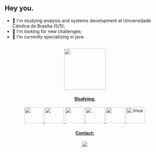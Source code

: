 ## Hey you.
- 👋 I'm studying analysis and systems development at Universidade Cátolica de Brasília (5/5);
- 👀 I'm looking for new challenges;
- 🌱 I’m currently specializing in java.
<header
<div>
  <a href="https://github.com/SaintArthurG">    
    
</div>

  ##
  
  <img height="130cm" src="https://github-readme-stats.vercel.app/api/top-langs/?username=saintarthurg&layout=compact&langs_count=16&theme=blue-green"/> 
  <h4>Studying:</h4>
  <div style="display: inline_block">   
  <img height="50" width="60" src="https://cdn.jsdelivr.net/gh/devicons/devicon@latest/icons/java/java-original-wordmark.svg" />           
  <img height="50" width="60" src="https://cdn.jsdelivr.net/gh/devicons/devicon@latest/icons/spring/spring-original-wordmark.svg" />     
  <img height="50" width="60" src="https://cdn.jsdelivr.net/gh/devicons/devicon@latest/icons/react/react-original-wordmark.svg" /> 
  <img height="50" width="60" src="https://cdn.jsdelivr.net/gh/devicons/devicon@latest/icons/git/git-original-wordmark.svg" />
  <img height="50" width="60" src="https://cdn.jsdelivr.net/gh/devicons/devicon@latest/icons/mysql/mysql-original-wordmark.svg" />
  <img alt="linux" height="50" width="60" src="https://cdn.jsdelivr.net/gh/devicons/devicon/icons/linux/linux-original.svg" />
  
  
  </div>
  <div>
  <h4>Contact:</h4>
  <a href="https://www.linkedin.com/in/arthur-godoy-56a986221" target="_blank"><img loading="lazy" src="https://img.shields.io/badge/-LinkedIn-%230077B5?style=for-the-badge&logo=linkedin&logoColor=white" target="_blank"></a>   
  </div>
          
